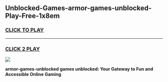
## Unblocked-Games-armor-games-unblocked-Play-Free-1x8em
<h3>
<a href="https://premium76.site?title=armor-games-unblocked&ref=18A">CLICK TO PLAY</a></h3>
<hr>

<h3>
<a href="https://premium76.site?title=armor-games-unblocked&ref=18A">CLICK 2 PLAY</a>
  
</h3>

<a href="https://premium76.site?title=armor-games-unblocked&ref=18A"><img src="https://clearcache.store/games.png"></a>


**armor-games-unblocked games unblocked: Your Gateway to Fun and Accessible Online Gaming**
